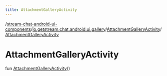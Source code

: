 ```yaml
---
title: AttachmentGalleryActivity
---
```

/[stream-chat-android-ui-components](../../index.md)/[io.getstream.chat.android.ui.gallery](../index.md)/[AttachmentGalleryActivity](index.md)/[AttachmentGalleryActivity](AttachmentGalleryActivity.md)  
  
  
  
# AttachmentGalleryActivity  
fun [AttachmentGalleryActivity](AttachmentGalleryActivity.md)()
